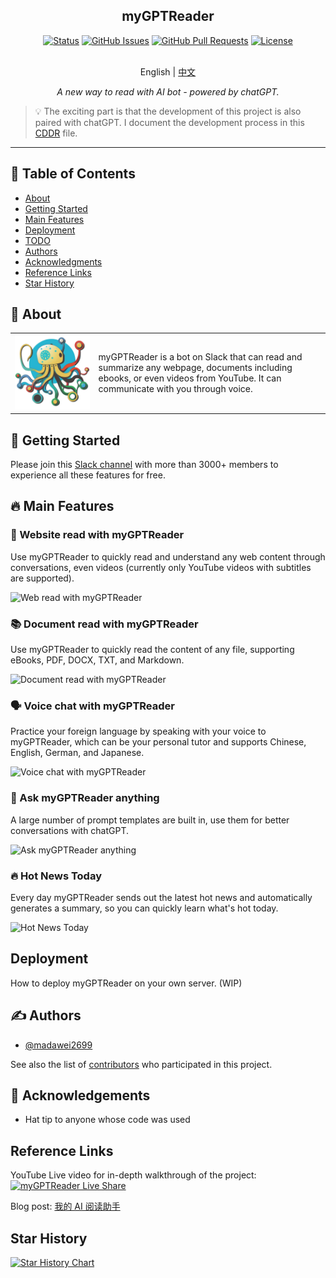 <h2 align="center">myGPTReader</h2>
<div align="center">

[![Status](https://img.shields.io/badge/status-active-success.svg)]()
[![GitHub Issues](https://img.shields.io/github/issues/madawei2699/myGPTReader.svg)](https://github.com/madawei2699/myGPTReader/issues)
[![GitHub Pull Requests](https://img.shields.io/github/issues-pr/madawei2699/myGPTReader.svg)](https://github.com/madawei2699/myGPTReader/pulls)
[![License](https://img.shields.io/badge/license-MIT-blue.svg)](/LICENSE)

</div>
<p align="center">
    <br> English | <a href="README-CN.md">中文</a>
</p>
<p align="center">
    <em>A new way to read with AI bot - powered by chatGPT.</em>
</p>

> 💡 The exciting part is that the development of this project is also paired with chatGPT. I document the development process in this [CDDR](docs/CDDR.md) file.

---

## 📝 Table of Contents

- [About](#about)
- [Getting Started](#getting_started)
- [Main Features](#main_features)
- [Deployment](#deployment)
- [TODO](docs/TODO.md)
- [Authors](#authors)
- [Acknowledgments](#acknowledgement)
- [Reference Links](#reference_links)
- [Star History](#star_history)

## 🧐 About <a name = "about"></a>

<table style="border-collapse: collapse; border: none;">
  <tbody>
    <tr>
        <td>
          <img src="./web/landing/logo/my-gpt-reader-logo-1-removebg.png" data-canonical-src="./web/landing/logo/my-gpt-reader-logo-1-removebg.png"/>
        </td>
        <td>
          myGPTReader is a bot on Slack that can read and summarize any webpage, documents including ebooks, or even videos from YouTube. It can communicate with you through voice.
        </td>
    </tr>
  </tbody>
</table>

## 🏁 Getting Started <a name = "getting_started"></a>

Please join this [Slack channel](https://slack-redirect.i365.tech/) with more than 3000+ members to experience all these features for free.

## 🔥 Main Features <a name="main_features"></a>

### 📖 Website read with myGPTReader

Use myGPTReader to quickly read and understand any web content through conversations, even videos (currently only YouTube videos with subtitles are supported).

![Web read with myGPTReader](https://user-images.githubusercontent.com/2446612/228726895-3c789d54-1b15-4d8e-8022-7bf0b93185ff.gif)

### 📚 Document read with myGPTReader

Use myGPTReader to quickly read the content of any file, supporting eBooks, PDF, DOCX, TXT, and Markdown.

![Document read with myGPTReader](https://user-images.githubusercontent.com/2446612/228726930-e623c5f2-5cb5-4d93-9ffc-fda5c722a910.gif)

### 🗣️ Voice chat with myGPTReader

Practice your foreign language by speaking with your voice to myGPTReader, which can be your personal tutor and supports Chinese, English, German, and Japanese.

![Voice chat with myGPTReader](https://user-images.githubusercontent.com/2446612/228726952-8dc02828-c540-4cf8-9aff-5b1e81a969d0.gif)

### 💬 Ask myGPTReader anything

A large number of prompt templates are built in, use them for better conversations with chatGPT.

![Ask myGPTReader anything](https://user-images.githubusercontent.com/2446612/228726979-15548dc5-2b9a-4fa2-bd52-d2920ab4f81b.gif)

### 🔥 Hot News Today

Every day myGPTReader sends out the latest hot news and automatically generates a summary, so you can quickly learn what's hot today.
  
![Hot News Today](https://user-images.githubusercontent.com/2446612/228729812-38c3137a-026e-4100-9fab-0b8f2a1215fc.gif)

## Deployment <a name = "deployment"></a>

How to deploy myGPTReader on your own server.
(WIP)

## ✍️ Authors <a name = "authors"></a>

- [@madawei2699](https://twitter.com/madawei2699)

See also the list of [contributors](https://github.com/madawei2699/myGPTReader/contributors) who participated in this project.

## 🎉 Acknowledgements <a name = "acknowledgement"></a>

- Hat tip to anyone whose code was used

## Reference Links <a name = "reference_links"></a>

YouTube Live video for in-depth walkthrough of the project: [![myGPTReader Live Share](http://img.youtube.com/vi/XZIogwFU7jE/0.jpg)](https://www.youtube.com/live/XZIogwFU7jE?feature=share "myGPTReader Live Share")

Blog post: [我的 AI 阅读助手](https://www.bmpi.dev/self/my-gpt-reader/)

## Star History <a name = "star_history"></a>

[![Star History Chart](https://api.star-history.com/svg?repos=madawei2699/myGPTReader&type=Date)](https://star-history.com/#madawei2699/myGPTReader&Date)
